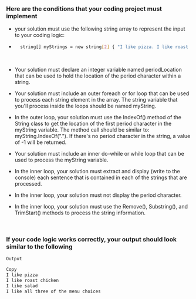 ### Here are the conditions that your coding project must implement

- your solution must use the following string array to represent the input to your coding logic:

- ```bash
    string[] myStrings = new string[2] { "I like pizza. I like roast chicken. I like salad", "I like all three of the menu choices" };
    ```

<br>

- Your solution must declare an integer variable named periodLocation that can be used to hold the location of the period character within a string.

- Your solution must include an outer foreach or for loop that can be used to process each string element in the array. The string variable that you'll process inside the loops should be named myString.

- In the outer loop, your solution must use the IndexOf() method of the String class to get the location of the first period character in the myString variable. The method call should be similar to: myString.IndexOf("."). If there's no period character in the string, a value of -1 will be returned.

- Your solution must include an inner do-while or while loop that can be used to process the myString variable.

- In the inner loop, your solution must extract and display (write to the console) each sentence that is contained in each of the strings that are processed.

- In the inner loop, your solution must not display the period character.

- In the inner loop, your solution must use the Remove(), Substring(), and TrimStart() methods to process the string information.

<br>

### If your code logic works correctly, your output should look similar to the following

  ```bash
Output

Copy
I like pizza
I like roast chicken
I like salad
I like all three of the menu choices
```
